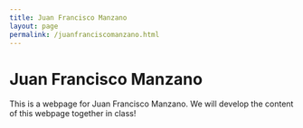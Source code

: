 ```yaml
---
title: Juan Francisco Manzano
layout: page
permalink: /juanfranciscomanzano.html
---
```

# Juan Francisco Manzano
This is a webpage for Juan Francisco Manzano. We will develop the content of this webpage together in class!
